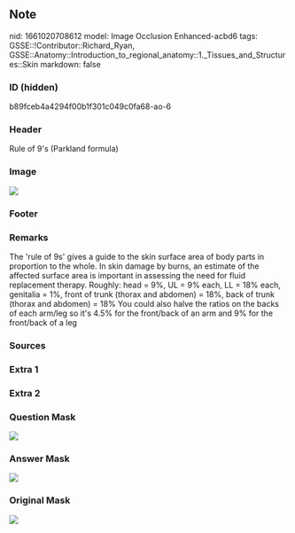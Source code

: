 ## Note
nid: 1661020708612
model: Image Occlusion Enhanced-acbd6
tags: GSSE::!Contributor::Richard_Ryan, GSSE::Anatomy::Introduction_to_regional_anatomy::1._Tissues_and_Structures::Skin
markdown: false

### ID (hidden)
b89fceb4a4294f00b1f301c049c0fa68-ao-6

### Header
Rule of 9's (Parkland formula)

### Image
<img src="tmpf_y84_fn.png">

### Footer


### Remarks
The 'rule of 9s' gives a guide to the skin surface area of body parts in proportion to the whole. In skin damage by burns, an estimate of the affected surface area is important in assessing the need for fluid replacement therapy.
Roughly: head = 9%, UL = 9% each, LL = 18% each, genitalia = 1%, front of trunk (thorax and abdomen) = 18%, back of trunk (thorax and abdomen) = 18%
You could also halve the ratios on the backs of each arm/leg so it's 4.5% for the front/back of an arm and 9% for the front/back of a leg

### Sources


### Extra 1


### Extra 2


### Question Mask
<img src="b89fceb4a4294f00b1f301c049c0fa68-ao-6-Q.svg">

### Answer Mask
<img src="b89fceb4a4294f00b1f301c049c0fa68-ao-6-A.svg">

### Original Mask
<img src="b89fceb4a4294f00b1f301c049c0fa68-ao-O.svg">
